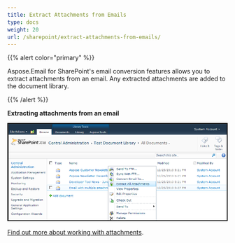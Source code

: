 ```yaml
---
title: Extract Attachments from Emails
type: docs
weight: 20
url: /sharepoint/extract-attachments-from-emails/
---
```



{{% alert color="primary" %}} 

Aspose.Email for SharePoint's email conversion features allows you to extract attachments from an email. Any extracted attachments are added to the document library. 

{{% /alert %}} 

**Extracting attachments from an email** 

![todo:image_alt_text](extract-attachments-from-emails_1.png)


[Find out more about working with attachments](/email/sharepoint/extract-attachments-from-email/).

